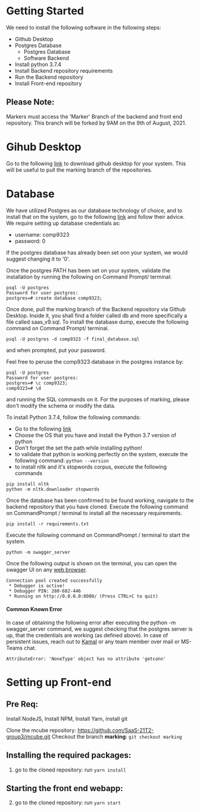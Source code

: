 # Getting Started
We need to install the following software in the following steps:
- Github Desktop
- Postgres Database
	- Postgres Database
	- Software Backend 
- Install python 3.7.4
- Install Backend repository requirements
- Run the Backend repository
- Install Front-end repository

## Please Note:
Markers must access the 'Marker' Branch of the backend and front end repository. This branch will be forked by 9AM on the 9th of August, 2021.

# Gihub Desktop
Go to the following [link](https://desktop.github.com/) to download github desktop for your system. This will be useful to pull the marking branch of the repositories.


# Database
We have utilized Postgres as our database technology of choice, and to install that on the system, go to the following [link](https://www.postgresql.org/download/) and follow their advice. We require setting up database credentials as:
- username: comp9323
- password: 0

If the postgres database has already been set onn your system, we would suggest changing it to '0'.

Once the postgres PATH has been set on your system, validate the installation by running the following on Command Prompt/ terminal:
```
psql -U postgres
Password for user postgres:
postgres=# create database comp9323;
```

Once done, pull the marking branch of the Backend repository via Github Desktop. Inside it, you shall find a folder called db and more specifically a file called saas_v9.sql. To install the database dump, execute the following command on Command Prompt/ terminal.
```
psql -U postgres -d comp9323 -f final_database.sql
```
and when prompted, put your password.

Feel free to peruse the comp9323 database in the postgres instance by:
```
psql -U postgres
Password for user postgres:
postgres=# \c comp9323;
comp9323=# \d
```
and running the SQL commands on it. For the purposes of marking, please don't modify the schema or modify the data.

To install Python 3.7.4, follow the following commands:
- Go to the following [link](https://docs.conda.io/en/latest/miniconda.html)
- Choose the OS that you have and install the Python 3.7 version of python
- Don't forget the set the path while installing python!
- to validate that python is working perfectly on the system, execute the following command: ```python --version```
- to install nltk and it's stopwords corpus, execute the following commands
```
pip install nltk
python -m nltk.downloader stopwords
```

Once the database has been confirmed to be found working, navigate to the backend repository that you have cloned. Execute the following command on CommandPrompt / terminal to install all the necessary requirements.
```
pip install -r requirements.txt
```

Execute the following command on CommandPrompt / terminal to start the system.
```
python -m swagger_server
```

Once the following output is shown on the terminal, you can open the swagger UI on any [web browser](http://localhost:8080/v1/ui/).
```
Connection pool created successfully
 * Debugger is active!
 * Debugger PIN: 280-682-446
 * Running on http://0.0.0.0:8080/ (Press CTRL+C to quit)
```

#### Common Known Error
In case of obtaining the following error after executing the python -m swagger_server command, we suggest checking that the postgres server is up, that the credentials are working (as defined above). In case of persistent issues, reach out to [Kamal](mailto:r.revathi_sridhar_kamal@student.unsw.edu.au) or any team member over mail or MS-Teams chat.
```
AttributeError: 'NoneType' object has no attribute 'getconn'
```



# Setting up Front-end

## Pre Req: 
Install NodeJS, Install NPM, Install Yarn, install git

Clone the mcube repository: https://github.com/SaaS-21T2-group3/mcube.git
Checkout the branch **marking**: ```git checkout marking```

## Installing the required packages: 
 1. go to the cloned repository: run ```yarn install``` 

## Starting the front end webapp:
 2. go to the cloned repository: run ```yarn start``` 
